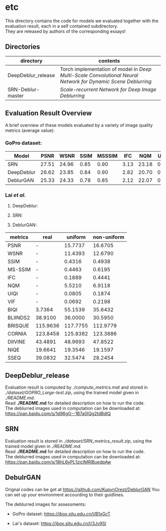 # etc
This directory contains the code for models we evaluated together with the evaluation result,
each in a self contained subdirectory.  
They are released by authors of the corresponding essays!

## Directories

| directory | contents |
| --------- | -------- |
| DeepDeblur\_release | Torch implementation of model in *Deep Multi-Scale Convolutional Neural Network for Dynamic Scene Deblurring* |
| SRN-Deblur-master | *Scale-recurrent Network for Deep Image Deblurring* |

## Evaluation Result Overview

A brief overview of these models evaluated by a variety of image quality metrics (average value):

### GoPro dataset:

| Model | PSNR | WSNR | SSIM | MSSSIM | IFC | NQM | UIQI | VIF | BIQI | BLIINDS2 | BRISQUE | CORNIA | DIIVINE | NIQE | SSEQ | MDQE |
| -------- | ---- | ---- | ---- | ------ | --- | --- | ---- | --- | ---- | -------- | ------- | ------ | ------- | ---- | ---- | ---- |
| SRN | 27.51 | 24.96 | 0.85 | 0.90 | 3.13 | 23.18 | 0.70 | 0.56 | 36.33 | 39.10 | 116.30 | 124.30 | 52.87 | 19.99 | 48.45 | -10.52 |
| DeepDeblur | 26.62 | 23.85 | 0.84 | 0.90 | 2.82 | 20.70 | 0.66 | 0.57 | 33.60 | 38.39 | 116.33 | 124.24 | 52.30 | 19.95 | 47.99 | -10.12 |
| DeblurGAN  | 25.33 | 24.33 | 0.78 | 0.85   | 2.12 | 22.07 | 0.58 | 0.68 | 37.41 | 30.85    | 114.17  | 122.74 | 47.45   | 19.56 | 32.62 | -10.30 |

### Lai *et al.*

1. DeepDeblur:

2. SRN:

3. DeblurGAN:

| metrics | real | uniform | non-uniform |
| ------- | ---- | ------- | ----------- |
|PSNR |-  |15.7737  |16.6705     |
|WSNR |-  |11.4393  |12.6790     |
|SSIM |-  |0.4316  |0.4938     |
|MS-SSIM |-  |0.4463  |0.6195     |
|IFC |-  |0.1889  |0.4441     |
|NQM |-  |5.5210  |6.9118     |
|UIQI |-  |0.0805  |0.1874     |
|VIF |-  |0.0692  |0.2198     |
|BIQI     |3.7364  |55.1539  |35.6432     |
|BLIINDS2 |38.9100  |36.0000  |30.5950     |
|BRISQUE |115.9636  |117.7755  |112.9779     |
|CORNIA |123.8458  |125.8382  |123.3886     |
|DIIVINE |43.4891  |48.9693  |47.8522     |
|NIQE |19.6641  |19.3546  |19.1597     |
|SSEQ |39.0832  |32.5474  |28.2454     |

## DeepDeblur\_release
Evaluation result is computed by *./compute\_metrics.mat*
and stored in *./dataset/GOPRO\_Large-test.zip*,
using the trained model given in *./README.md*.  
Read **./README.md** for detailed description on how to run the code.  
The deblurred images used in computation can be downloaded at:  
https://pan.baidu.com/s/1d96gG--1B7a0lQg2tdBdlQ

## SRN

Evaluation result is stored in *./dataset/SRN\_metrics\_result.zip*,
using the trained model given in *./README.md*.  
Read **./README.md** for detailed description on how to run the code.  
The deblurred images used in computation can be downloaded at:  
https://pan.baidu.com/s/18hL6yPL1zicIMRlBuedpAw

## DebulrGAN

Orignal codes can be got at https://github.com/KupynOrest/DeblurGAN You can set up your environment accourding to their guidlines. 

The deblurred images for assessments: 

*  GoPro dataset: https://jbox.sjtu.edu.cn/l/B1xGcT

*  Lai's dataset: https://jbox.sjtu.edu.cn/l/3Jv9Sl
